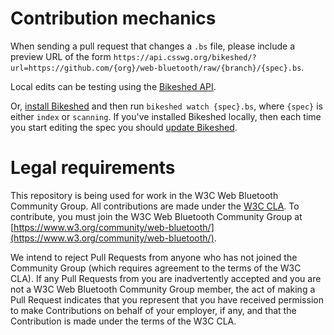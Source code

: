 # Contribution mechanics

When sending a pull request that changes a `.bs` file,
please include a preview URL of the form
`https://api.csswg.org/bikeshed/?url=https://github.com/{org}/web-bluetooth/raw/{branch}/{spec}.bs`.

Local edits can be testing using the [Bikeshed API](https://api.csswg.org/bikeshed/).

Or, [install Bikeshed](https://tabatkins.github.io/bikeshed/#installing)
and then run `bikeshed watch {spec}.bs`,
where `{spec}` is either `index` or `scanning`.
If you've installed Bikeshed locally,
then each time you start editing the spec you should
[update Bikeshed](https://tabatkins.github.io/bikeshed/#updating-bikeshed).

# Legal requirements

This repository is being used for work in the W3C Web Bluetooth Community Group.
All contributions are made under the
[W3C CLA](https://www.w3.org/community/about/agreements/cla/).
To contribute, you must join the W3C Web Bluetooth Community Group at
[https://www.w3.org/community/web-bluetooth/](https://www.w3.org/community/web-bluetooth/).

We intend to reject Pull Requests from anyone who has not joined the Community Group
(which requires agreement to the terms of the W3C CLA).
If any Pull Requests from you are inadvertently accepted and
you are not a W3C Web Bluetooth Community Group member,
the act of making a Pull Request indicates that you represent that
you have received permission to make Contributions on behalf of your employer, if any, and
that the Contribution is made under the terms of the W3C CLA.

